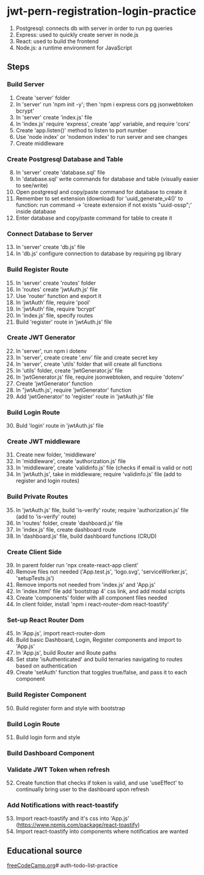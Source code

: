 # jwt-pern-registration-login-practice
1. Postgresql: connects db with server in order to run pg queries
2. Express: used to quickly create server in node.js
3. React: used to build the frontend
4. Node.js: a runtime environment for JavaScript
## Steps 
### Build Server
1. Create 'server' folder
2. In 'server'  run 'npm init -y'; then 'npm i express cors pg jsonwebtoken bcrypt'
3. In 'server' create 'index.js' file
4. In 'index.js' require 'express', create 'app' variable, and require 'cors'
5. Create 'app.listen()' method to listen to port number
6. Use 'node index' or 'nodemon index' to run server and see changes
7. Create middleware
### Create Postgresql Database and Table 
8. In 'server' create 'database.sql' file
9. In 'database.sql' write commands for database and table (visually easier to see/write)
10. Open postgresql and copy/paste command for database to create it
11. Remember to set extension (download) for 'uuid_generate_v4()' to function: run command -> 'create extension if not exists "uuid-ossp";' inside database
12. Enter database and copy/paste command for table to create it
### Connect Database to Server
13. In 'server' create 'db.js' file
14. In 'db.js' configure connection to database by requiring pg library
### Build Register Route
15. In 'server' create 'routes' folder
16. In 'routes' create 'jwtAuth.js' file 
17. Use 'router' function and export it
18. In 'jwtAuth' file, require 'pool'
19. In 'jwtAuth' file, require 'bcrypt'
20. In 'index.js' file, specify routes 
21. Build 'register' route in 'jwtAuth.js' file
### Create JWT Generator
22. In 'server', run npm i dotenv
23. In 'server', create create '.env' file and create secret key
24. In 'server', create 'utils' folder that will create all functions
25. In 'utils' folder, create 'jwtGenerator.js' file 
26. In 'jwtGenerator.js' file, require jsonwebtoken, and require 'dotenv'
27. Create 'jwtGenerator' function
28. In "jwtAuth.js', require 'jwtGenerator' function
29. Add 'jwtGenerator' to 'register' route in 'jwtAuth.js' file
### Build Login Route
30. Buld 'login' route in 'jwtAuth.js' file
### Create JWT middleware
31. Create new folder, 'middleware'
32. In 'middleware', create 'authorization.js' file
33. In 'middleware', create 'validinfo.js' file (checks if email is valid or not)
34. In 'jwtAuth.js', take in middleware; require 'validinfo.js' file (add to register and login routes)
### Build Private Routes
35. In 'jwtAuth.js' file, build 'is-verify' route; require 'authorization.js' file (add to 'is-verify' route)
36. In 'routes' folder, create 'dashboard.js' file
37. In 'index.js' file, create dashboard route
38. In 'dashboard.js' file, build dashboard functions (CRUD)
### Create Client Side
39. In parent folder run 'npx create-react-app client'
40. Remove files not needed ('App.test.js', 'logo.svg', 'serviceWorker.js', 'setupTests.js')
41. Remove imports not needed from 'index.js' and 'App.js' 
42. In 'index.html' file add 'bootstrap 4' css link, and add modal scripts
43. Create 'components' folder with all component files needed
44. In client folder, install 'npm i react-router-dom react-toastify'
### Set-up React Router Dom
45. In 'App.js', import react-router-dom
46. Build basic Dashboard, Login, Register components and import to 'App.js'
47. In 'App.js', build Router and Route paths
48. Set state 'isAuthenticated' and build ternaries navigating to routes based on authentication
49. Create 'setAuth' function that toggles true/false, and pass it to each component
### Build Register Component
50. Build register form and style with bootstrap
### Build Login Route
51. Build login form and style
### Build Dashboard Component
### Validate JWT Token when refresh
52. Create function that checks if token is valid, and use 'useEffect' to continually bring user to the dashboard upon refresh
### Add Notifications with react-toastify
53. Import react-toastify and it's css into 'App.js' (https://www.npmjs.com/package/react-toastify)
54. Import react-toastify into components where notificatios are wanted
## Educational source

[freeCodeCamp.org](https://www.youtube.com/watch?v=7UQBMb8ZpuE)# auth-todo-list-practice
